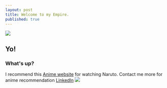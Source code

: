 ```yaml
---
layout: post
title: Welcome to my Empire.
published: true
---
```

![]({{site.baseurl}}/https://avatars.githubusercontent.com/u/87856962?v=4)
## Yo!
### What's up?
	
I recommend this [Anime website](https://zoro.to/) for watching Naruto. Contact me more for anime recommendation [LinkedIn](https://www.linkedin.com/in/gagan-v-28a5aa21b/)
![]({{site.baseurl}}/https://avatars.githubusercontent.com/u/87856962?v=4)
